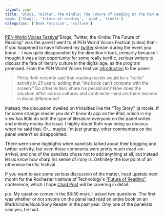 ```yaml
---
layout: page
title: 'Blogs, Twitter, the Kindle: The Future of Reading at The PEN World Voices Festival'
tags: ['blogs', 'future-of-reading', 'ipad', 'kindle']
categories: ['Book Futurism', 'culture']
---
```

<a href="http://www.youtube.com/watch?v=d-pvtn9IXNo&amp;feature=player_embedded">PEN World Voices Festival</a>"Blogs, Twitter, the Kindle: The Future of Reading" was the panel I went to at PEN World Voices Festival (video) that - If you happened to have followed my <a href="http://twitter.com/budparr">twitter</a> stream during the event you know  - I was quite disappointed by the direction it took, primarily because I thought it was a lost opportunity for some really terrific, serious writers to discuss the fate of literary culture in the digital age, as the program promised. From the PEN World Voices Festival <a href="http://www.pen.org/viewmedia.php/prmMID/4728/prmID/1986">introduction</a> to the panel:
<blockquote>Philip Roth recently said that reading novels would be a “cultic” activity in 25 years, adding that “the book can’t compete with the screen.” Do other writers share his pessimism? How does the situation differ across cultures and continents—and are there lessons in those differences?</blockquote>
Instead, the discussion dwelled on trivialities like the "Toy Story" (a movie, if for some strange reason you don't know it) app on the iPad, which in my view has little do with the type of literature everyone on the panel writes and entirely mocks the issue. I highly doubt Roth was being so obvious when he said that. Or... maybe I'm just grumpy, other commenters on the panel weren't so disappointed.

There were some highlights when panelists talked about their blogging and twitter activity, but even those comments were pretty much dead-on-arrival, and one of the panelists chose not to add anything at all, but instead let us know how sharp his sense of irony is. Definitely the low point of an otherwise terrific festival.

If you want to see some serious discussion of the matter, head upstate next month for the Rochester Institute of Technology's <a href="http://futureofreading.cias.rit.edu/2010/index.php">"Future of Reading"</a> conference, which I hope <a href="http://www.rochester.edu/College/translation/threepercent/index.php?id=2680">Chad Post</a> will be covering in detail.

p.s. My question comes in the 58:30 mark. I asked two questions. The first was whether or not anyone on the panel had read an entire book on an iPad/Kindle/Nook/Sony Reader in the past year. Only one of the panelists said yes, he had.


